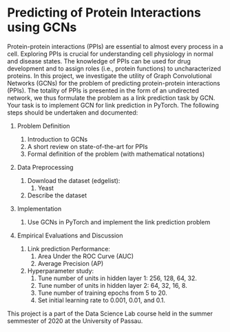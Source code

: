 # Predicting of Protein Interactions using GCNs

Protein-protein interactions (PPIs) are essential to almost every process in a cell. Exploring PPIs is
crucial for understanding cell physiology in normal and disease states. The knowledge of PPIs can be
used for drug development and to assign roles (i.e., protein functions) to uncharacterized proteins. In
this project, we investigate the utility of Graph Convolutional Networks (GCNs) for the problem
of predicting protein-protein interactions (PPIs). The totality of PPIs is presented in the form of an
undirected network, we thus formulate the problem as a link prediction task by GCN. Your task is
to implement GCN for link prediction in PyTorch. The following steps should be undertaken and
documented:

1. Problem Definition
   1. Introduction to GCNs
   2. A short review on state-of-the-art for PPIs
   3. Formal definition of the problem (with mathematical notations)
   
2. Data Preprocessing
   1. Download the dataset (edgelist):
      1. Yeast
   2. Describe the dataset
   
3. Implementation
   1. Use GCNs in PyTorch and implement the link prediction problem
   
4. Empirical Evaluations and Discussion
   1. Link prediction Performance:
      1. Area Under the ROC Curve (AUC)
      2. Average Precision (AP)
   2. Hyperparameter study:
      1. Tune number of units in hidden layer 1: 256, 128, 64, 32.
      2. Tune number of units in hidden layer 2: 64, 32, 16, 8.
      3. Tune number of training epochs from 5 to 20.
      4. Set initial learning rate to 0.001, 0.01, and 0.1.
      
This project is a part of the Data Science Lab course held in the summer semmester of 2020 at the University of Passau. 
